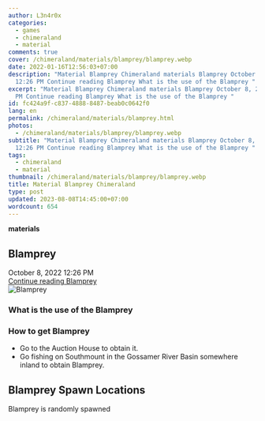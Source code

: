 ```yaml
---
author: L3n4r0x
categories:
  - games
  - chimeraland
  - material
comments: true
cover: /chimeraland/materials/blamprey/blamprey.webp
date: 2022-01-16T12:56:03+07:00
description: "Material Blamprey Chimeraland materials Blamprey October 8, 2022
  12:26 PM Continue reading Blamprey What is the use of the Blamprey "
excerpt: "Material Blamprey Chimeraland materials Blamprey October 8, 2022 12:26
  PM Continue reading Blamprey What is the use of the Blamprey "
id: fc424a9f-c837-4888-8487-beab0c0642f0
lang: en
permalink: /chimeraland/materials/blamprey.html
photos:
  - /chimeraland/materials/blamprey/blamprey.webp
subtitle: "Material Blamprey Chimeraland materials Blamprey October 8, 2022
  12:26 PM Continue reading Blamprey What is the use of the Blamprey "
tags:
  - chimeraland
  - material
thumbnail: /chimeraland/materials/blamprey/blamprey.webp
title: Material Blamprey Chimeraland
type: post
updated: 2023-08-08T14:45:00+07:00
wordcount: 654
---
```


<link
  rel="stylesheet"
  href="https://rawcdn.githack.com/dimaslanjaka/Web-Manajemen/870a349/css/bootstrap-5-3-0-alpha3-wrapper.css"
/>
<section id="bootstrap-wrapper">
  <div data-bs-theme="dark">
    <div
      class="row g-0 border rounded overflow-hidden flex-md-row mb-4 shadow-sm position-relative bg-dark text-light"
    >
      <div class="col p-4 d-flex flex-column position-static">
        <strong class="d-inline-block mb-2 text-success">materials</strong>
        <h2 class="mb-0">Blamprey</h2>
        <div class="mb-1 text-muted">October 8, 2022 12:26 PM</div>
        <a
          href="/chimeraland/materials/blamprey.html"
          class="stretched-link d-none text-primary"
          >Continue reading Blamprey</a
        >
      </div>
      <div class="col-auto d-none d-md-block d-lg-block">
        <img
          src="https://www.webmanajemen.com/chimeraland/materials/blamprey/blamprey.webp"
          alt="Blamprey"
        />
      </div>
    </div>
    <div class="row">
      <div class="col-lg-6 col-12 mb-2">
        <div class="card">
          <div class="card-body">
            <h3 class="card-title">What is the use of the Blamprey</h3>
            <div class="card-text"><ul></ul></div>
          </div>
        </div>
      </div>
      <div class="col-lg-6 col-12 mb-2">
        <div class="card">
          <div class="card-body">
            <h3 class="card-title">How to get Blamprey</h3>
            <div class="card-text">
              <ul>
                <li>Go to the Auction House to obtain it.</li>
                <li>
                  Go fishing on Southmount in the Gossamer River Basin somewhere
                  inland to obtain Blamprey.
                </li>
              </ul>
            </div>
          </div>
        </div>
      </div>
      <div class="col-12 mb-2">
        <h2>Blamprey Spawn Locations</h2>
        <p>Blamprey is randomly spawned</p>
      </div>
    </div>
  </div>
</section>